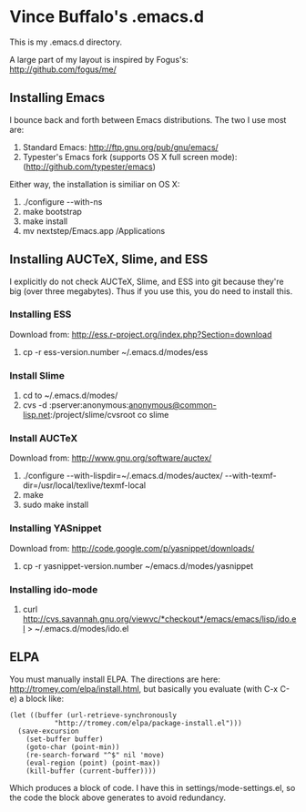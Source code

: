 Vince Buffalo's .emacs.d
========================
This is my .emacs.d directory. 

A large part of my layout is inspired by Fogus's:
http://github.com/fogus/me/

Installing Emacs
----------------
I bounce back and forth between Emacs distributions. The two I use
most are:

 1. Standard Emacs: http://ftp.gnu.org/pub/gnu/emacs/
 2. Typester's Emacs fork (supports OS X full screen mode):
    (http://github.com/typester/emacs)

Either way, the installation is similiar on OS X:
 1. ./configure --with-ns
 2. make bootstrap
 3. make install
 4. mv nextstep/Emacs.app /Applications

Installing AUCTeX, Slime, and ESS
---------------------------------

I explicitly do not check AUCTeX, Slime, and ESS into git because they're big
(over three megabytes). Thus if you use this, you do need to install
this. 
      
### Installing ESS
  Download from: http://ess.r-project.org/index.php?Section=download
  
  1. cp -r ess-version.number ~/.emacs.d/modes/ess

### Install Slime
    
  1. cd to ~/.emacs.d/modes/
  2. cvs -d :pserver:anonymous:anonymous@common-lisp.net:/project/slime/cvsroot co slime


### Install AUCTeX
  Download from: http://www.gnu.org/software/auctex/

  1. ./configure --with-lispdir=~/.emacs.d/modes/auctex/ --with-texmf-dir=/usr/local/texlive/texmf-local
  2. make
  3. sudo make install

### Installing YASnippet
  Download from: http://code.google.com/p/yasnippet/downloads/

  1. cp -r yasnippet-version.number ~/emacs.d/modes/yasnippet

### Installing ido-mode
  1. curl http://cvs.savannah.gnu.org/viewvc/*checkout*/emacs/emacs/lisp/ido.el > ~/.emacs.d/modes/ido.el

ELPA
----

You must manually install ELPA. The directions are here:
http://tromey.com/elpa/install.html, but basically you evaluate (with
C-x C-e) a block like:

    (let ((buffer (url-retrieve-synchronously
    	       "http://tromey.com/elpa/package-install.el")))
      (save-excursion
        (set-buffer buffer)
        (goto-char (point-min))
        (re-search-forward "^$" nil 'move)
        (eval-region (point) (point-max))
        (kill-buffer (current-buffer))))

Which produces a block of code. I have this in
settings/mode-settings.el, so the code the block above generates to
avoid redundancy.